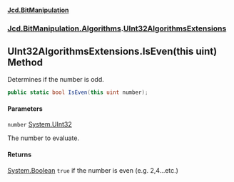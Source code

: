 #### [Jcd.BitManipulation](index.md 'index')

### [Jcd.BitManipulation.Algorithms](Jcd.BitManipulation.Algorithms.md 'Jcd.BitManipulation.Algorithms').[UInt32AlgorithmsExtensions](Jcd.BitManipulation.Algorithms.UInt32AlgorithmsExtensions.md 'Jcd.BitManipulation.Algorithms.UInt32AlgorithmsExtensions')

## UInt32AlgorithmsExtensions.IsEven(this uint) Method

Determines if the number is odd.

```csharp
public static bool IsEven(this uint number);
```

#### Parameters

<a name='Jcd.BitManipulation.Algorithms.UInt32AlgorithmsExtensions.IsEven(thisuint).number'></a>

`number` [System.UInt32](https://docs.microsoft.com/en-us/dotnet/api/System.UInt32 'System.UInt32')

The number to evaluate.

#### Returns

[System.Boolean](https://docs.microsoft.com/en-us/dotnet/api/System.Boolean 'System.Boolean')
`true`
if the number is even (e.g. 2,4...etc.)